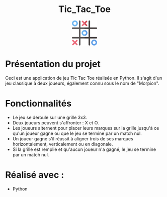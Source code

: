 <!-- PROJECT LOGO -->
<h1 align="center">Tic_Tac_Toe</h1>
<div align="center">
  <img src="tic_tac_toe.png" alt="Logo" width="80" height="80">
</div>

# Présentation du projet

Ceci est une application de jeu Tic Tac Toe réalisée en Python. Il s'agit d'un jeu classique à deux joueurs, également connu sous le nom de "Morpion".

# Fonctionnalités

- Le jeu se déroule sur une grille 3x3.
- Deux joueurs peuvent s'affronter : X et O.
- Les joueurs alternent pour placer leurs marques sur la grille jusqu'à ce qu'un joueur gagne ou que le jeu se termine par un match nul.
- Un joueur gagne s'il réussit à aligner trois de ses marques horizontalement, verticalement ou en diagonale.
- Si la grille est remplie et qu'aucun joueur n'a gagné, le jeu se termine par un match nul.

<!-- Réalisé -->
# Réalisé avec :

* Python
